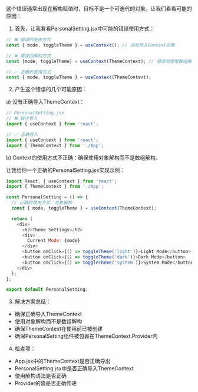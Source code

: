 这个错误通常出现在解构赋值时，目标不是一个可迭代的对象。让我们看看可能的原因：

1. 首先，让我看看PersonalSetting.jsx中可能的错误使用方式：

```jsx
// ❌ 错误的使用方式
const { mode, toggleTheme } = useContext(); // 没有传入Context对象

// ❌ 错误的解构方式
const [mode, toggleTheme] = useContext(ThemeContext); // 错误地使用数组解构

// ✅ 正确的使用方式
const { mode, toggleTheme } = useContext(ThemeContext);
```

2. 产生这个错误的几个可能原因：

a) 没有正确导入ThemeContext：
```jsx
// PersonalSetting.jsx
// ❌ 缺少导入
import { useContext } from 'react';

// ✅ 正确导入
import { useContext } from 'react';
import { ThemeContext } from './App';
```

b) Context的使用方式不正确：确保使用对象解构而不是数组解构。

让我给你一个正确的PersonalSetting.jsx实现示例：



```javascript
import React, { useContext } from 'react';
import { ThemeContext } from './App';

const PersonalSetting = () => {
  // 正确的使用方式：对象解构
  const { mode, toggleTheme } = useContext(ThemeContext);

  return (
    <div>
      <h2>Theme Settings</h2>
      <div>
        Current Mode: {mode}
      </div>
      <button onClick={() => toggleTheme('light')}>Light Mode</button>
      <button onClick={() => toggleTheme('dark')}>Dark Mode</button>
      <button onClick={() => toggleTheme('system')}>System Mode</button>
    </div>
  );
};

export default PersonalSetting;
```

3. 解决方案总结：

- 确保正确导入ThemeContext
- 使用对象解构而不是数组解构
- 确保ThemeContext在使用前已被创建
- 确保PersonalSetting组件被包裹在ThemeContext.Provider内

4. 检查项：

- App.jsx中的ThemeContext是否正确导出
- PersonalSetting.jsx中是否正确导入ThemeContext
- 使用解构语法是否正确
- Provider的值是否正确传递

